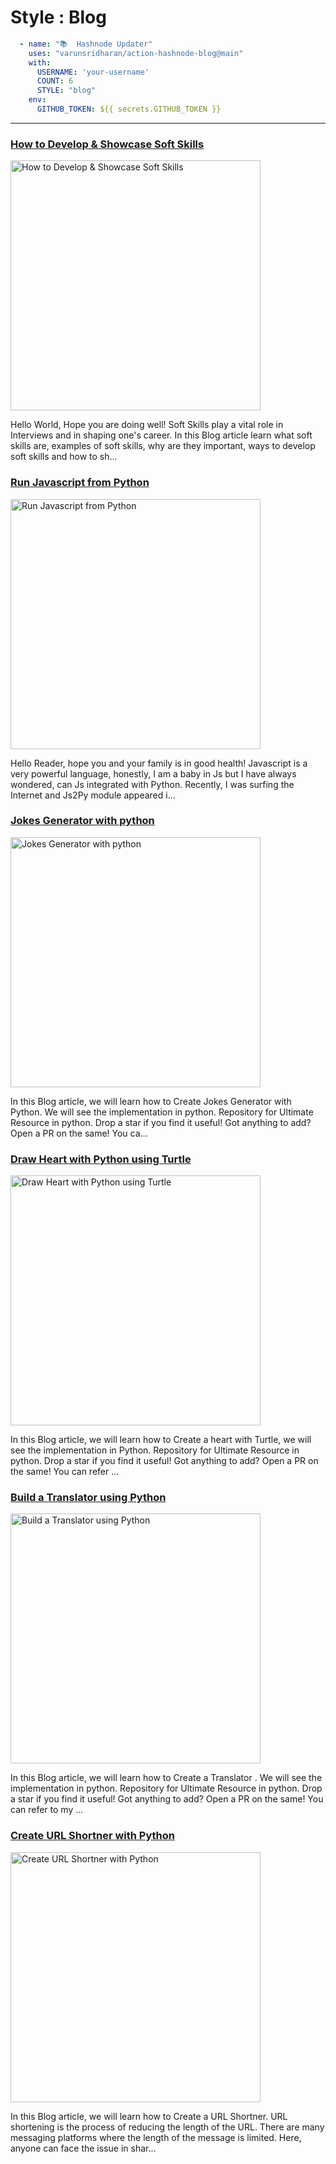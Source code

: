 # Style : Blog

```yaml
  - name: "📚  Hashnode Updater"
    uses: "varunsridharan/action-hashnode-blog@main"
    with:
      USERNAME: 'your-username'
      COUNT: 6
      STYLE: "blog"
    env:
      GITHUB_TOKEN: ${{ secrets.GITHUB_TOKEN }}
```

---

<!-- HASHNODE_BLOG:START -->
<h3><a href="https://ayushi7rawat.hashnode.dev/how-to-develop-and-showcase-soft-skills-ckhcxg7ks02jtb7s1df4ae3el" title="How to Develop & Showcase Soft Skills">How to Develop & Showcase Soft Skills</a></h3>
<a href="https://ayushi7rawat.hashnode.dev/how-to-develop-and-showcase-soft-skills-ckhcxg7ks02jtb7s1df4ae3el" title="How to Develop & Showcase Soft Skills"><img src="https://cdn.hashnode.com/res/hashnode/image/upload/v1605071230496/XGFxkKuyz.png" alt="How to Develop & Showcase Soft Skills" width="400px" align="" /></a>
<p>Hello World, Hope you are doing well!
Soft Skills play a vital role in Interviews and in shaping one's career.
In this Blog article learn what soft skills are, examples of soft skills, why are they important, ways to develop soft skills and how to sh...</p>
<h3><a href="https://ayushi7rawat.hashnode.dev/run-javascript-from-python-ckhbk0qp10473o0s1hwep3x4r" title="Run Javascript from Python">Run Javascript from Python</a></h3>
<a href="https://ayushi7rawat.hashnode.dev/run-javascript-from-python-ckhbk0qp10473o0s1hwep3x4r" title="Run Javascript from Python"><img src="https://cdn.hashnode.com/res/hashnode/image/upload/v1604979433184/S8kxmDhij.png" alt="Run Javascript from Python" width="400px" align="" /></a>
<p>Hello Reader, hope you and your family is in good health! 
Javascript is a very powerful language, honestly, I am a baby in Js but I have always wondered, can Js integrated with Python. Recently, I was surfing the Internet and Js2Py module appeared i...</p>
<h3><a href="https://ayushi7rawat.hashnode.dev/jokes-generator-with-python-ckh8wol2i07ois9s100jnhvaf" title="Jokes Generator with python">Jokes Generator with python</a></h3>
<a href="https://ayushi7rawat.hashnode.dev/jokes-generator-with-python-ckh8wol2i07ois9s100jnhvaf" title="Jokes Generator with python"><img src="https://cdn.hashnode.com/res/hashnode/image/upload/v1604827190300/0PbAaQFw5.png" alt="Jokes Generator with python" width="400px" align="" /></a>
<p>In this Blog article, we will learn how to Create Jokes Generator with Python. We will see the implementation in python.
Repository for Ultimate Resource in python. Drop a star if you find it useful! Got anything to add? Open a PR on the same!
You ca...</p>
<h3><a href="https://ayushi7rawat.hashnode.dev/draw-heart-with-python-using-turtle-ckh5koe3g08x739s10qoy8o5j" title="Draw Heart with Python using Turtle">Draw Heart with Python using Turtle</a></h3>
<a href="https://ayushi7rawat.hashnode.dev/draw-heart-with-python-using-turtle-ckh5koe3g08x739s10qoy8o5j" title="Draw Heart with Python using Turtle"><img src="https://cdn.hashnode.com/res/hashnode/image/upload/v1604625635083/pfZ4hGjlo.png" alt="Draw Heart with Python using Turtle" width="400px" align="" /></a>
<p>In this Blog article, we will learn how to Create a heart with Turtle, we will see the implementation in Python.
Repository for Ultimate Resource in python. Drop a star if you find it useful! Got anything to add? Open a PR on the same!
You can refer ...</p>
<h3><a href="https://ayushi7rawat.hashnode.dev/build-a-translator-using-python-ckgyzmzuo029y20s17yezb0rp" title="Build a Translator using Python">Build a Translator using Python</a></h3>
<a href="https://ayushi7rawat.hashnode.dev/build-a-translator-using-python-ckgyzmzuo029y20s17yezb0rp" title="Build a Translator using Python"><img src="https://cdn.hashnode.com/res/hashnode/image/upload/v1604115515617/9nvP4fDDa.png" alt="Build a Translator using Python" width="400px" align="" /></a>
<p>In this Blog article, we will learn how to Create a Translator . We will see the implementation in python.
Repository for Ultimate Resource in python. Drop a star if you find it useful! Got anything to add? Open a PR on the same!
You can refer to my ...</p>
<h3><a href="https://ayushi7rawat.hashnode.dev/create-url-shortner-with-python-ckgumvydy007pu5s1haz5gek2" title="Create URL Shortner with Python">Create URL Shortner with Python</a></h3>
<a href="https://ayushi7rawat.hashnode.dev/create-url-shortner-with-python-ckgumvydy007pu5s1haz5gek2" title="Create URL Shortner with Python"><img src="https://cdn.hashnode.com/res/hashnode/image/upload/v1603964120390/f0kqQvV-V.png" alt="Create URL Shortner with Python" width="400px" align="" /></a>
<p>In this Blog article, we will learn how to Create a URL Shortner. URL shortening is the process of reducing the length of the URL. There are many messaging platforms where the length of the message is limited.  Here, anyone can face the issue in shar...</p>
<!-- HASHNODE_BLOG:END -->